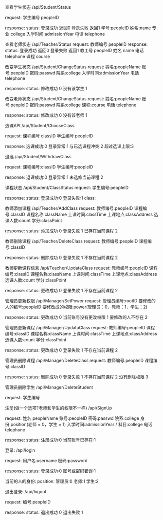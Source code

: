 查看学生状态
/api/Student/Status

request:
学生编号 peopleID

response:
status:
登录成功 返回0
登录失败 返回1
学号:peopleID
姓名:name
专业:college
入学时间:admissionYear
电话 telephone

查看老师状态
/api/Teacher/Status
request:
教师编号 peopleID
response:
status:
登录成功 返回0
登录失败 返回1
教工号 peopleID
姓名 name
电话 telephone
课程 course

改变学生状态
/api/Student/ChangeStatus
request:
姓名:peopleName
账号:peopleID
密码:passwd
院系:college
入学时间:admissionYear
电话 telephone

response:
status:
修改成功 0
没有该学生 1

改变老师状态
/api/Student/ChangeStatus
request:
姓名:peopleName
账号:peopleID
密码:passwd
院系:college
课程:course
电话 telephone

response:
status:
修改成功 0
没有该老师 1


选课API
/api/Student/ChooseClass

request:
课程编号 classID
学生编号 peopleID

response:
选课成功:0
登录异常:1
与已选课程冲突:2
超过选课上限:3


退选
/api/Student/WithdrawClass

request:
课程编号:classID
学生编号:peopleID

response:
退课成功:0
登录异常:1
未选修当前课程:2

课程状态
/api/Student/ClassStatus
request:
学生编号:peopleID

response:
status:
登录成功:0
登录失败:1
class:


教师添加课程
/api/Teacher/AddClass
request:
教师编号:peopleID
课程编号:classID
课程名称:className
上课时间:classTime
上课地点:classAddress
选课人数:count
学分:classPoint

response:
status:
添加成功 0
登录失败 1
已存在当前课程 2

教师删除课程
/api/Teacher/DeleteClass
request:
教师编号:peopleID
课程编号:classID

response:
status:
删除成功 0
登录失败 1
不存在当前课程 2


教师更新课程信息
/api/Teacher/UpdataClass
request:
教师编号:peopleID
课程编号:classID
课程名称:className
上课时间:classTime
上课地点:classAddress
选课人数:count
学分:classPoint

response:
status:
更改成功 0
登录失败 1
不存在当前课程 2

管理员更新权限
/api/Manager/SetPower
request:
管理员编号:rootID
要修改的人的编号:peopleID
要修改成的权限:power(管理员：0，教师：1，学生：2)

response:
status:
更改成功 0
当前账号没有更改权限 1
要修改的人不存在 2


管理员更新课程
/api/Manager/UpdataClass
request:
教师编号:peopleID
课程编号:classID
课程名称:className
上课时间:classTime
上课地点:classAddress
选课人数:count
学分:classPoint

response:
status:
更改成功 0
登录失败 1
不存在当前课程 2


管理员删除课程
/api/Manager/DeleteClass
request:
教师编号:peopleID
课程编号:classID

response:
status:
删除成功 0
登录失败 1
不存在当前课程 2
没有删除权限 3

管理员删除学生
/api/Manager/DeleteStudent

request:
学生编号


注册(做一个选项?老师和学生的权限不一样)
/api/SignUp

request:
姓名:peopleName
账号:peopleID
密码:passwd
院系:college
身份:position(老师 = 0，学生 = 1)
入学时间:admissionYear / 科目:college
电话 telephone


response:
status:
注册成功:0
当前账号已存在:1

登录:
/api/login

request:
用户名:username
密码:password

response:
status:
登录成功:0
账号或密码错误:1

当前的人的身份:
position:
管理员:0
老师:1
学生:2

退出登录:
/api/logout

request:
编号:peopleID

response:
status:
退出成功 0
退出失败 1


